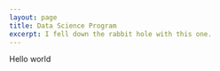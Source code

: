 ```yaml
---
layout: page
title: Data Science Program
excerpt: I fell down the rabbit hole with this one.
---
```


Hello world
